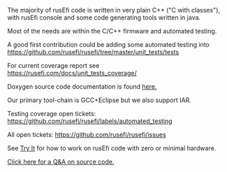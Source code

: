 The majority of rusEfi code is written in very plain C++ ("C with classes"), with rusEfi console and some code generating
tools written in java.

Most of the needs are within the C/C++ firmware and automated testing. 

A good first contribution could be adding some automated testing into https://github.com/rusefi/rusefi/tree/master/unit_tests/tests

For current coverage report see https://rusefi.com/docs/unit_tests_coverage/

Doxygen source code documentation is found [here.](https://rusefi.com/docs/html/)

Our primary tool-chain is GCC+Eclipse but we also support IAR. 

Testing coverage open tickets: https://github.com/rusefi/rusefi/labels/automated_testing

All open tickets: https://github.com/rusefi/rusefi/issues

See [Try It](Try-It) for how to work on rusEfi code with zero or minimal hardware.

[Click here for a Q&A on source code.](http://rusefi.com/forum/viewtopic.php?f=5&t=10)

